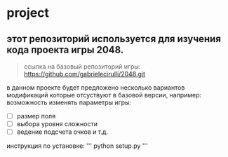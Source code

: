 # project
## этот репозиторий используется для изучения кода проекта игры 2048.
> ссылка на базовый репозиторий игры: https://github.com/gabrielecirulli/2048.git

в данном проекте будет предложено несколько вариантов модификаций которые отсуствуют в базовой версии, например: возможность изменять параметры игры:

- [ ] размер поля
- [ ] выбора уровня сложности
- [ ] ведение подсчета очков и т.д.

 инструкция по установке:
''' python setup.py '''
